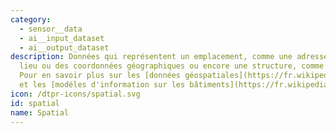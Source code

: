 ```yaml
---
category: 
  - sensor__data
  - ai__input_dataset
  - ai__output_dataset
description: Données qui représentent un emplacement, comme une adresse, un nom de
  lieu ou des coordonnées géographiques ou encore une structure, comme un plan d'étage.
  Pour en savoir plus sur les [données géospatiales](https://fr.wikipedia.org/wiki/Information_géoographique)
  et les [modéles d'information sur les bâtiments](https://fr.wikipedia.org/wiki/Building_information_modeling).
icon: /dtpr-icons/spatial.svg
id: spatial
name: Spatial
---
```

